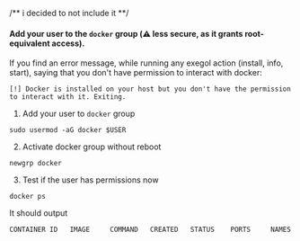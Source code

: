/** i decided to not include it **/


#### Add your user to the `docker` group (⚠️ **less secure**, as it grants root-equivalent access).
>

If you find an error message, while running any exegol action (install, info, start), saying that you don't have permission to interact with docker:

```shell
[!] Docker is installed on your host but you don't have the permission to interact with it. Exiting.                           
```

 1. Add your user to `docker` group 

```
sudo usermod -aG docker $USER
```

2. Activate docker group without reboot

```
newgrp docker
```

3. Test if the user has permissions now

```
docker ps
```

It should output 

```
CONTAINER ID   IMAGE     COMMAND   CREATED   STATUS    PORTS     NAMES
```






